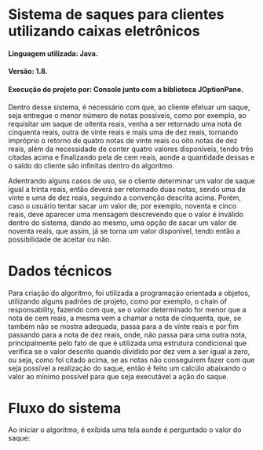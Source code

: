 # Sistema de saques para clientes utilizando caixas eletrônicos

#### Linguagem utilizada: Java.
#### Versão: 1.8.
#### Execução do projeto por: Console junto com a biblioteca JOptionPane.

Dentro desse sistema, é necessário com que, ao cliente efetuar um saque, seja entregue o menor número de notas 
possíveis, como por exemplo, ao requisitar um saque de oitenta reais, venha a ser retornado uma nota de cinquenta reais, 
outra de vinte reais e mais uma de dez reais, tornando impróprio o retorno de quatro notas de vinte reais ou oito notas de 
dez reais, além da necessidade de conter quatro valores disponíveis, tendo três citadas acima e finalizando pela de 
cem reais, aonde a quantidade dessas e o saldo do cliente são infinitas dentro do algoritmo.

Adentrando alguns casos de uso, se o cliente determinar um valor de saque igual a trinta reais, então deverá ser
retornado duas notas, sendo uma de vinte e uma de dez reais, seguindo a convenção descrita acima. Porém, caso o 
usuário tentar sacar um valor de, por exemplo, noventa e cinco reais, deve aparecer uma mensagem descrevendo
que o valor é inválido dentro do sistema, dando ao mesmo, uma opção de sacar um valor de noventa reais, que assim, 
já se torna um valor disponível, tendo então a possibilidade de aceitar ou não.

# Dados técnicos

Para criação do algoritmo, foi utilizada a programação orientada a objetos, utilizando alguns padrões de projeto, como
por exemplo, o chain of responsability, fazendo com que, se o valor determinado for menor que a nota de cem reais,
a mesma vem a chamar a nota de cinquenta, que, se também não se mostra adequada, passa para a de vinte reais e por 
fim passando para a nota de dez reais, onde, não passa para uma outra nota, principalmente pelo fato de que é utilizada 
uma estrutura condicional que verifica se o valor descrito quando dividido por dez vem a ser igual a zero, ou seja, como 
foi citado acima, se as notas não conseguirem fazer com que seja possível a realização do saque, então é feito um calcúlo
abaixando o valor ao mínimo possível para que seja executável a ação do saque.

# Fluxo do sistema

Ao iniciar o algoritmo, é exibida uma tela aonde é perguntado o valor do saque:


